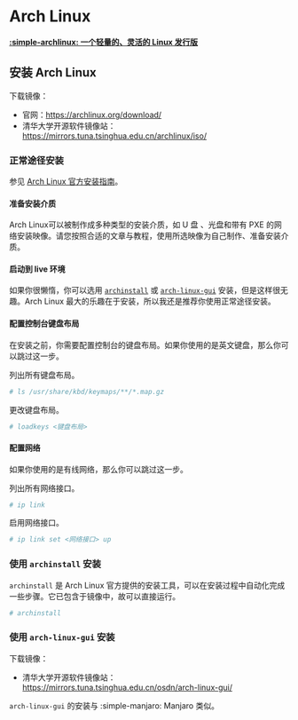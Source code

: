 # Arch Linux

[**:simple-archlinux: 一个轻量的、灵活的 Linux 发行版**](https://archlinux.org/)

## 安装 Arch Linux

下载镜像：

- 官网：https://archlinux.org/download/
- 清华大学开源软件镜像站：https://mirrors.tuna.tsinghua.edu.cn/archlinux/iso/

### 正常途径安装

参见 [Arch Linux 官方安装指南](https://wiki.archlinuxcn.org/wiki/%E5%AE%89%E8%A3%85%E6%8C%87%E5%8D%97)。

#### 准备安装介质

Arch Linux可以被制作成多种类型的安装介质，如 U 盘 、光盘和带有 PXE 的网络安装映像。请您按照合适的文章与教程，使用所选映像为自己制作、准备安装介质。

#### 启动到 live 环境

如果你很懒惰，你可以选用 [`archinstall`](#archinstall) 或 [`arch-linux-gui`](#arch-linux-gui) 安装，但是这样很无趣。Arch Linux 最大的乐趣在于安装，所以我还是推荐你使用正常途径安装。

#### 配置控制台键盘布局

在安装之前，你需要配置控制台的键盘布局。如果你使用的是英文键盘，那么你可以跳过这一步。

列出所有键盘布局。

```bash
# ls /usr/share/kbd/keymaps/**/*.map.gz
```

更改键盘布局。

```bash
# loadkeys <键盘布局>
```

#### 配置网络

如果你使用的是有线网络，那么你可以跳过这一步。

列出所有网络接口。

```bash
# ip link
```

启用网络接口。

```bash
# ip link set <网络接口> up
```

### 使用 `archinstall` 安装

`archinstall` 是 Arch Linux 官方提供的安装工具，可以在安装过程中自动化完成一些步骤。它已包含于镜像中，故可以直接运行。

```bash
# archinstall
```

### 使用 `arch-linux-gui` 安装

下载镜像：

- 清华大学开源软件镜像站：https://mirrors.tuna.tsinghua.edu.cn/osdn/arch-linux-gui/

`arch-linux-gui` 的安装与 :simple-manjaro: Manjaro 类似。